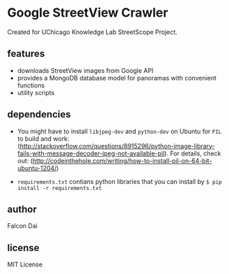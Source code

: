 Google StreetView Crawler
=========================

Created for UChicago Knowledge Lab StreetScope Project.


features
--------

- downloads StreetView images from Google API
- provides a MongoDB database model for panoramas with convenient functions 
- utility scripts 


dependencies
------------

- You might have to install `libjpeg-dev` and `python-dev` on Ubuntu for `PIL` to build and work:
(http://stackoverflow.com/questions/8915296/python-image-library-fails-with-message-decoder-jpeg-not-available-pil). For details, check out: (http://codeinthehole.com/writing/how-to-install-pil-on-64-bit-ubuntu-1204/)

- `requirements.txt` contians python libraries that you can install by `$ pip install -r requirements.txt`


author
------
Falcon Dai

license
-------
MIT License